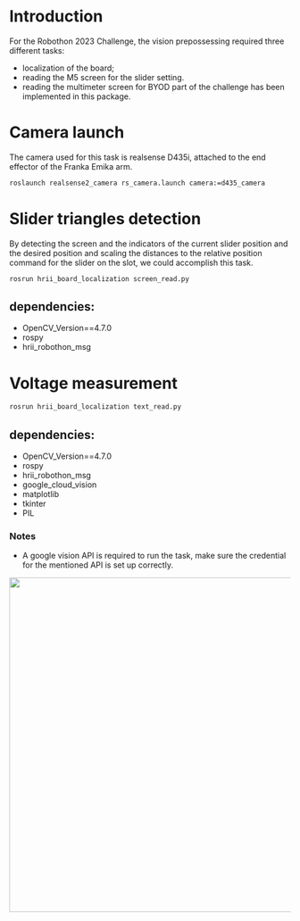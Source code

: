 # Introduction
For the Robothon 2023 Challenge, the vision prepossessing required three different tasks:
- localization of the board;
- reading the M5 screen for the slider setting.
- reading the multimeter screen for BYOD part of the challenge has been implemented in this package.

# Camera launch
The camera used for this task is realsense D435i, attached to the end effector of the Franka Emika arm.
```bash
roslaunch realsense2_camera rs_camera.launch camera:=d435_camera
```

# Slider triangles detection
By detecting the screen and the indicators of the current slider position and the desired position and scaling the distances to the relative position command for the slider on the slot, we could accomplish this task.

```bash
rosrun hrii_board_localization screen_read.py
```

## dependencies:
- OpenCV_Version==4.7.0
- rospy
- hrii_robothon_msg

# Voltage measurement
```bash
rosrun hrii_board_localization text_read.py
```
## dependencies:
- OpenCV_Version==4.7.0
- rospy
- hrii_robothon_msg
- google_cloud_vision
- matplotlib
- tkinter
- PIL

### Notes
- A google vision API is required to run the task, make sure the credential for the mentioned API is set up correctly.


<div align="center">
    <img src="resources/clideo_editor_425c5d366b5149198acba5f50786bdff.mp4" width="600" controls>
</div>

<!--
![Image Description](https://gitlab.iit.it/hrii/projects/robothon/hrii_board_localization/-/blob/master/resources/text_read.png) -->
